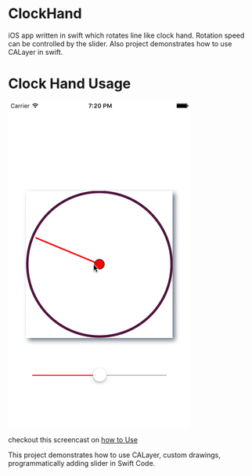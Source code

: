 # ClockHand
iOS app written in swift which rotates line like clock hand. Rotation speed can be controlled by the slider. Also project demonstrates how to use CALayer in swift.

# Clock Hand Usage #
![Animated walkthrough of the app](Assets/walkThrough.gif)

checkout this screencast on [how to Use](http://recordit.co/7joAwbJlOv)

This project demonstrates how to use CALayer, custom drawings, programmatically adding slider in Swift Code.
